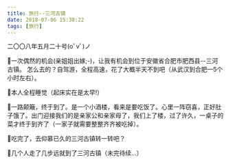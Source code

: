 ```yaml
---
title: 旅行--三河古镇
date: 2018-07-06 15:38:22
tags: [旅行]
---
```

二〇〇八年五月二十号(oﾟvﾟ)ノ

👣一次偶然的机会(亲姐姐出嫁;-)，让我有机会到位于安徽省合肥市肥西县--三河古镇。
怎么去的？自驾游，全程高速，花了大概半天不到吧（从武汉到合肥—5个小时左右）。

👣本人全程睡觉（起床实在是太早!）

👣一路颠簸，终于到了。是一个小酒楼，看来是要吃饭了。心里一阵窃喜，正好肚子饿了。出门迎接我们的是亲家公和亲家母了，我们上了楼，过了许久，一桌子的菜才终于到齐了（一家子就需要整整齐齐被吃掉）。

👣吃完了，去仰慕已久的三河古镇转一转吧？

👣几个人走了几步远就到了三河古镇（未完待续...）

